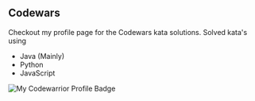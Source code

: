 ## Codewars

Checkout my profile page for the Codewars kata solutions. Solved kata's using 

* Java (Mainly)
* Python
* JavaScript

![My Codewarrior Profile Badge](https://www.codewars.com/users/KutayB/badges/large)
